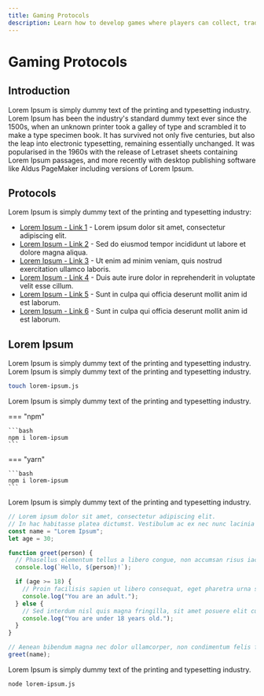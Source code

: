 ```yaml
---
title: Gaming Protocols
description: Learn how to develop games where players can collect, trade, and interact with Pepe-themed digital assets as non-fungible tokens (NFTs) on the blockchain.
---
```


# Gaming Protocols

## Introduction

Lorem Ipsum is simply dummy text of the printing and typesetting industry. Lorem Ipsum has been the industry's standard dummy text ever since the 1500s, when an unknown printer took a galley of type and scrambled it to make a type specimen book. It has survived not only five centuries, but also the leap into electronic typesetting, remaining essentially unchanged. It was popularised in the 1960s with the release of Letraset sheets containing Lorem Ipsum passages, and more recently with desktop publishing software like Aldus PageMaker including versions of Lorem Ipsum.

## Protocols

Lorem Ipsum is simply dummy text of the printing and typesetting industry:

- [Lorem Ipsum - Link 1](https://www.example.com) - Lorem ipsum dolor sit amet, consectetur adipiscing elit.
- [Lorem Ipsum - Link 2](https://www.example.com) - Sed do eiusmod tempor incididunt ut labore et dolore magna aliqua.
- [Lorem Ipsum - Link 3](https://www.example.com) - Ut enim ad minim veniam, quis nostrud exercitation ullamco laboris.
- [Lorem Ipsum - Link 4](https://www.example.com) - Duis aute irure dolor in reprehenderit in voluptate velit esse cillum.
- [Lorem Ipsum - Link 5](https://www.example.com) - Sunt in culpa qui officia deserunt mollit anim id est laborum.
- [Lorem Ipsum - Link 6](https://www.example.com) - Sunt in culpa qui officia deserunt mollit anim id est laborum.

## Lorem Ipsum

Lorem Ipsum is simply dummy text of the printing and typesetting industry. Lorem Ipsum is simply dummy text of the printing and typesetting industry.

```bash
touch lorem-ipsum.js
```

Lorem Ipsum is simply dummy text of the printing and typesetting industry.

=== "npm"

    ```bash
    npm i lorem-ipsum
    ```

=== "yarn"

    ```bash
    npm i lorem-ipsum
    ```

Lorem Ipsum is simply dummy text of the printing and typesetting industry.

```js
// Lorem ipsum dolor sit amet, consectetur adipiscing elit.
// In hac habitasse platea dictumst. Vestibulum ac ex nec nunc lacinia facilisis.
const name = "Lorem Ipsum";
let age = 30;

function greet(person) {
  // Phasellus elementum tellus a libero congue, non accumsan risus iaculis.
  console.log(`Hello, ${person}!`);

  if (age >= 18) {
    // Proin facilisis sapien ut libero consequat, eget pharetra urna sollicitudin.
    console.log("You are an adult.");
  } else {
    // Sed interdum nisl quis magna fringilla, sit amet posuere elit cursus.
    console.log("You are under 18 years old.");
  }
}

// Aenean bibendum magna nec dolor ullamcorper, non condimentum felis fermentum.
greet(name);
```

Lorem Ipsum is simply dummy text of the printing and typesetting industry.

```bash
node lorem-ipsum.js
```
